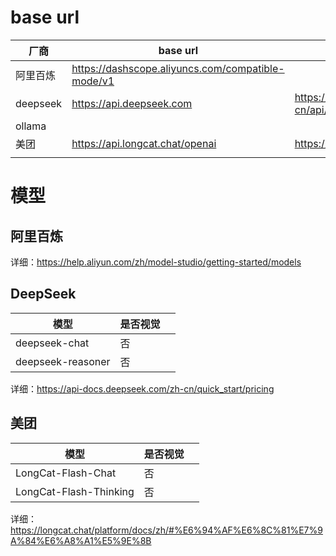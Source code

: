 

# base url

| 厂商     | base url                                          | 接口文档地址                                         | api获取地址                                           |
| -------- | ------------------------------------------------- | ---------------------------------------------------- | ----------------------------------------------------- |
| 阿里百炼 | https://dashscope.aliyuncs.com/compatible-mode/v1 |                                                      | https://bailian.console.aliyun.com/?apiKey=1#/api-key |
| deepseek | https://api.deepseek.com                          | https://api-docs.deepseek.com/zh-cn/api/deepseek-api | https://platform.deepseek.com/api_keys                |
| ollama   |                                                   |                                                      |                                                       |
| 美团     | https://api.longcat.chat/openai                   | https://longcat.chat/platform/docs/zh/APIDocs.html   | https://longcat.chat/platform/api_keys                |
|          |                                                   |                                                      |                                                       |

# 模型

## 阿里百炼

详细：https://help.aliyun.com/zh/model-studio/getting-started/models

## DeepSeek

| 模型              | 是否视觉 |      |
| ----------------- | -------- | ---- |
| deepseek-chat     | 否       |      |
| deepseek-reasoner | 否       |      |

详细：https://api-docs.deepseek.com/zh-cn/quick_start/pricing



## 美团

| 模型                   | 是否视觉 |      |
| ---------------------- | -------- | ---- |
| LongCat-Flash-Chat     | 否       |      |
| LongCat-Flash-Thinking | 否       |      |

详细：https://longcat.chat/platform/docs/zh/#%E6%94%AF%E6%8C%81%E7%9A%84%E6%A8%A1%E5%9E%8B
